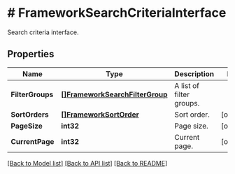 # # FrameworkSearchCriteriaInterface
Search criteria interface.

## Properties 


Name | Type | Description | Notes
------------ | ------------- | ------------- | -------------
**FilterGroups**| [**[]FrameworkSearchFilterGroup**](FrameworkSearchFilterGroup.md) | A list of filter groups.  |
**SortOrders**| [**[]FrameworkSortOrder**](FrameworkSortOrder.md) | Sort order.  | [optional]
**PageSize**| **int32** | Page size.  | [optional]
**CurrentPage**| **int32** | Current page.  | [optional]


[[Back to Model list]](../../README.md#models) [[Back to API list]](../../README.md#endpoints) [[Back to README]](../../README.md)

